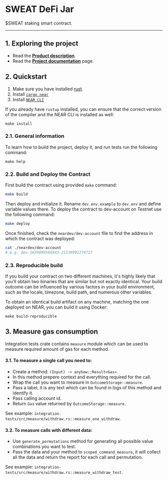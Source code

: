 # SWEAT DeFi Jar

$SWEAT staking smart contract.

---

## 1. Exploring the project

- Read the [**Product description**](https://docs.google.com/document/d/1S2tnOrbaq1iMlBvKMeoGNGzCg0HcEG1tjNfEM5UT-vs/edit?usp=sharing).
- Read the [**Project documentation**](docs/requirements.md) page.

## 2. Quickstart

1. Make sure you have installed [rust](https://rust.org/).
2. Install [`cargo near`](https://github.com/near/cargo-near?tab=readme-ov-file#installation)
3. Install [`NEAR CLI`](https://github.com/near/near-cli#setup)

If you already have `rustup` installed, you can ensure that the correct version of the compiler and the NEAR CLI is installed as well:

```shell
make install
```

### 2.1. General information

To learn how to build the project, deploy it, and run tests run the following command:

```shell
make help
```

### 2.2. Build and Deploy the Contract
First build the contract using provided `make` command:

```bash
make build
```

Then deploy and initialize it. Rename `dev.env.example` to `dev.env` and define variable values there. To deploy the contract to dev-account on Testnet use the following command:

```bash
make deploy
```

Once finished, check the `neardev/dev-account` file to find the address in which the contract was deployed:

```bash
cat ./neardev/dev-account
# e.g. dev-1659899566943-21539992274727
```

### 2.3. Reproducible build

If you build your contract on two different machines, it's highly likely that you'll obtain two binaries that are
similar but not exactly identical. Your build outcome can be influenced by various factors in your build environment,
such as the locale, timezone, build path, and numerous other variables.

To obtain an identical build artifact on any machine, matching the one deployed on NEAR, you can build it using Docker:

```shell
make build-reproducible
```

## 3. Measure gas consumption


Integration tests crate contains `measure` module which can be used to measure required amount of gas for each method.

#### 3.1. To measure a single call you need to:
- Create a method: `(Input) -> anyhow::Result<Gas>`.
- In this method prepere context and everything required for the call.
- Wrap the call you want to measure in `OutcomeStorage::measure`.
- Pass a label, it is any text which can be found in logs of this method and identify it.
- Pass calling account id.
- Return `Gas` value returned by `OutcomeStorage::measure`.

See example: `integration-tests/src/measure/withdraw.rs::measure_one_withdraw`.

#### 3.2. To measure calls with different data:

- Use `generate_permutations` method for generating all possible value combinations you want to test.
- Pass the data and your method to `scoped_command_measure`, it will collect all the data and return the report for each call and permutation.

See example: `integration-tests/src/measure/withdraw.rs::measure_withdraw_test`.
